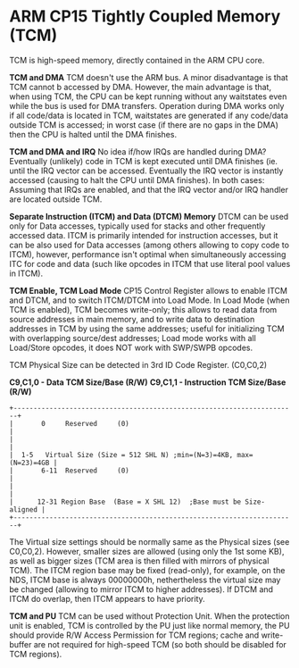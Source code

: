 # ARM CP15 Tightly Coupled Memory (TCM)


TCM is high-speed memory, directly contained in the ARM CPU core.

**TCM and DMA**
TCM doesn\'t use the ARM bus. A minor disadvantage is that TCM cannot b
accessed by DMA. However, the main advantage is that, when using TCM,
the CPU can be kept running without any waitstates even while the bus is
used for DMA transfers. Operation during DMA works only if all code/data
is located in TCM, waitstates are generated if any code/data outside TCM
is accessed; in worst case (if there are no gaps in the DMA) then the
CPU is halted until the DMA finishes.

**TCM and DMA and IRQ**
No idea if/how IRQs are handled during DMA? Eventually (unlikely) code
in TCM is kept executed until DMA finishes (ie. until the IRQ vector can
be accessed. Eventually the IRQ vector is instantly accessed (causing to
halt the CPU until DMA finishes). In both cases: Assuming that IRQs are
enabled, and that the IRQ vector and/or IRQ handler are located outside
TCM.

**Separate Instruction (ITCM) and Data (DTCM) Memory**
DTCM can be used only for Data accesses, typically used for stacks and
other frequently accessed data.
ITCM is primarily intended for instruction accesses, but it can be also
used for Data accesses (among others allowing to copy code to ITCM),
however, performance isn\'t optimal when simultaneously accessing ITC
for code and data (such like opcodes in ITCM that use literal pool
values in ITCM).

**TCM Enable, TCM Load Mode**
CP15 Control Register allows to enable ITCM and DTCM, and to switch
ITCM/DTCM into Load Mode. In Load Mode (when TCM is enabled), TCM
becomes write-only; this allows to read data from source addresses in
main memory, and to write data to destination addresses in TCM by using
the same addresses; useful for initializing TCM with overlapping
source/dest addresses; Load mode works with all Load/Store opcodes, it
does NOT work with SWP/SWPB opcodes.

TCM Physical Size can be detected in 3rd ID Code Register. (C0,C0,2)

**C9,C1,0 - Data TCM Size/Base (R/W)**
**C9,C1,1 - Instruction TCM Size/Base (R/W)**

```
+-----------------------------------------------------------------------+
|       0     Reserved     (0)                                          |
|                                                                       |
|  1-5   Virtual Size (Size = 512 SHL N) ;min=(N=3)=4KB, max=(N=23)=4GB |
|       6-11  Reserved     (0)                                          |
|                                                                       |
|      12-31 Region Base  (Base = X SHL 12)  ;Base must be Size-aligned |
+-----------------------------------------------------------------------+
```

The Virtual size settings should be normally same as the Physical sizes
(see C0,C0,2). However, smaller sizes are allowed (using only the 1st
some KB), as well as bigger sizes (TCM area is then filled with mirrors
of physical TCM).
The ITCM region base may be fixed (read-only), for example, on the NDS,
ITCM base is always 00000000h, nethertheless the virtual size may be
changed (allowing to mirror ITCM to higher addresses).
If DTCM and ITCM do overlap, then ITCM appears to have priority.

**TCM and PU**
TCM can be used without Protection Unit.
When the protection unit is enabled, TCM is controlled by the PU just
like normal memory, the PU should provide R/W Access Permission for TCM
regions; cache and write-buffer are not required for high-speed TCM (so
both should be disabled for TCM regions).



